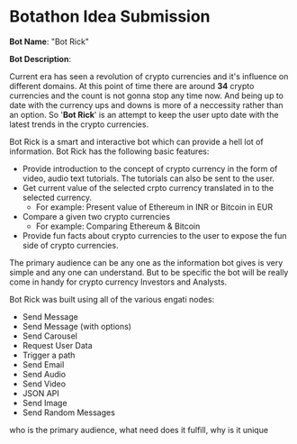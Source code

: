 # Botathon Idea Submission

**Bot Name**: "Bot Rick"

**Bot Description**:

Current era has seen a revolution of crypto currencies and it's influence on different domains. At this point of time there are around **34** crypto currencies and the count is not gonna stop any time now. And being up to date with the currency ups and downs is more of a neccessity rather than an option. So '**Bot Rick**' is an attempt to keep the user upto date with the latest trends in the crypto currencies.

Bot Rick is a smart and interactive bot which can provide a hell lot of information. Bot Rick has the following basic features:
- Provide introduction to the concept of crypto currency in the form of video, audio text tutorials. The tutorials can also be sent to the user. 
- Get current value of the selected crpto currency translated in to the selected currency.
    - For example: Present value of Ethereum in INR or Bitcoin in EUR
- Compare a given two crypto currencies
    - For example: Comparing Ethereum & Bitcoin
- Provide fun facts about crypto currencies to the user to expose the fun side of crypto currencies.

The primary audience can be any one as the information bot gives is very simple and any one can understand. But to be specific the bot will be really come in handy for crypto currency Investors and Analysts.  

Bot Rick was built using all of the various engati nodes:
- Send Message
- Send Message (with options)
- Send Carousel
- Request User Data
- Trigger a path
- Send Email
- Send Audio
- Send Video
- JSON API
- Send Image
- Send Random Messages

who is the primary audience, what need does it fulfill, why
is it unique
